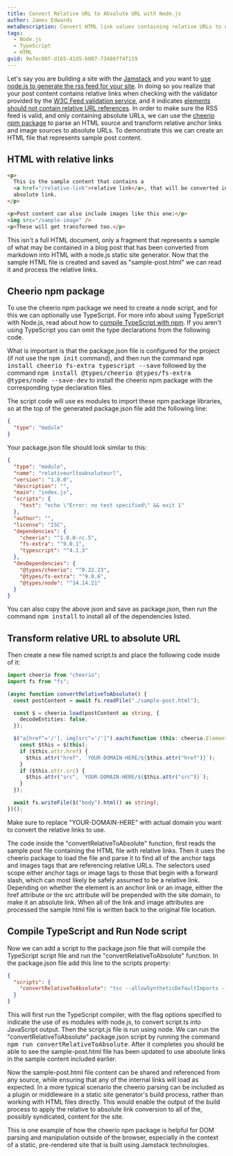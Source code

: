 ```yaml
---
title: Convert Relative URL to Absolute URL with Node.js
author: James Edwards
metaDescription: Convert HTML link values containing relative URLs to use absolute URLs with the cheerio npm package.
tags:
  - Node.js
  - TypeScript
  - HTML
guid: 9e7ec00f-d165-41d5-b007-73486ff4f119
---
```


Let's say you are building a site with the [Jamstack](https://jamstack.org/) and you want to [use node.js to generate the rss feed for your site](/xml-rss-feed-nodejs/). In doing so you realize that your post content contains relative links when checking with the validator provided by the [W3C Feed validation service](https://validator.w3.org/), and it indicates [elements should not contain relative URL references](https://validator.w3.org/feed/docs/warning/ContainsRelRef.html). In order to make sure the RSS feed is valid, and only containing absolute URLs, we can use the [cheerio npm package](https://www.npmjs.com/package/cheerio) to parse an HTML source and transform relative anchor links and image sources to absolute URLs. To demonstrate this we can create an HTML file that represents sample post content.

## HTML with relative links

```html
<p>
  This is the sample content that contains a
  <a href="/relative-link">relative link</a>, that will be converted into an
  absolute link.
</p>

<p>Post content can also include images like this one:</p>
<img src="/sample-image" />
<p>These will get transformed too.</p>
```

This isn't a full HTML document, only a fragment that represents a sample of what may be contained in a blog post that has been converted from markdown into HTML with a node.js static site generator. Now that the sample HTML file is created and saved as "sample-post.html" we can read it and process the relative links.

## Cheerio npm package

To use the cheerio npm package we need to create a node script, and for this we can optionally use TypeScript. For more info about using TypeScript with Node.js, read about how to [compile TypeScript with npm](/npm-compile-typescript/). If you aren't using TypeScript you can omit the type declarations from the following code.

What is important is that the package.json file is configured for the project (if not use the <kbd>npm init</kbd> command), and then run the command <kbd>npm install cheerio fs-extra typescript --save</kbd> followed by the command <kbd>npm install @types/cheerio @types/fs-extra @types/node --save-dev</kbd> to install the cheerio npm package with the corresponding type declaration files.

The script code will use es modules to import these npm package libraries, so at the top of the generated package.json file add the following line:

```json
{
  "type": "module"
}
```

Your package.json file should look similar to this:

```json
{
  "type": "module",
  "name": "relativeurltoabsoluteurl",
  "version": "1.0.0",
  "description": "",
  "main": "index.js",
  "scripts": {
    "test": "echo \"Error: no test specified\" && exit 1"
  },
  "author": "",
  "license": "ISC",
  "dependencies": {
    "cheerio": "^1.0.0-rc.5",
    "fs-extra": "^9.0.1",
    "typescript": "^4.1.3"
  },
  "devDependencies": {
    "@types/cheerio": "^0.22.23",
    "@types/fs-extra": "^9.0.6",
    "@types/node": "^14.14.21"
  }
}
```

You can also copy the above json and save as package.json, then run the command <kbd>npm install</kbd> to install all of the dependencies listed.

## Transform relative URL to absolute URL

Then create a new file named script.ts and place the following code inside of it:

```typescript
import cheerio from "cheerio";
import fs from "fs";

(async function convertRelativeToAbsolute() {
  const postContent = await fs.readFile("./sample-post.html");

  const $ = cheerio.load(postContent as string, {
    decodeEntities: false,
  });

  $("a[href^='/'], img[src^='/']").each(function (this: cheerio.Element) {
    const $this = $(this);
    if ($this.attr.href) {
      $this.attr("href", `YOUR-DOMAIN-HERE/${$this.attr("href")}`);
    }
    if ($this.attr.src) {
      $this.attr("src", `YOUR-DOMAIN-HERE/${$this.attr("src")}`);
    }
  });

  await fs.writeFile($("body").html() as string);
})();
```

Make sure to replace "YOUR-DOMAIN-HERE" with actual domain you want to convert the relative links to use.

The code inside the "convertRelativeToAbsolute" function, first reads the sample post file containing the HTML file with relative links. Then it uses the cheerio package to load the file and parse it to find all of the anchor tags and images tags that are referencing relative URLs. The selectors used scope either anchor tags or image tags to those that begin with a forward slash, which can most likely be safely assumed to be a relative link. Depending on whether the element is an anchor link or an image, either the href attribute or the src attribute will be prepended with the site domain, to make it an absolute link. When all of the link and image attributes are processed the sample html file is written back to the original file location.

## Compile TypeScript and Run Node script

Now we can add a script to the package.json file that will compile the TypeScript script file and run the "convertRelativeToAbsolute" function. In the package.json file add this line to the scripts property:

```json
{
  "scripts": {
    "convertRelativeToAbsolute": "tsc --allowSyntheticDefaultImports --moduleResolution node --module esnext script.ts && node script.js"
  }
}
```

This will first run the TypeScript compiler, with the flag options specified to indicate the use of es modules with node.js, to convert script.ts into JavaScript output. Then the script.js file is run using node. We can run the "convertRelativeToAbsolute" package.json script by running the command <kbd>npm run convertRelativeToAbsolute</kbd>. After it completes you should be able to see the sample-post.html file has been updated to use absolute links in the sample content included earlier.

Now the sample-post.html file content can be shared and referenced from any source, while ensuring that any of the internal links will load as expected. In a more typical scenario the cheerio parsing can be included as a plugin or middleware in a static site generator's build process, rather than working with HTML files directly. This would enable the output of the build process to apply the relative to absolute link conversion to all of the, possibly syndicated, content for the site.

This is one example of how the cheerio npm package is helpful for DOM parsing and manipulation outside of the browser, especially in the context of a static, pre-rendered site that is built using Jamstack technologies.
